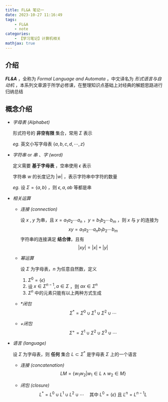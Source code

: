 ```yaml
---
title: FL&A 笔记一
date: 2023-10-27 11:16:49
tags: 
    - FL&A
    - note
categories: 
    - 【学习笔记】计算机相关
mathjax: true
---
```


## 介绍

***FL&A*** ，全称为 *Formal Language and Automata* ，中文译名为 *形式语言与自动机* ，本系列文章源于所学必修课，在整理知识点基础上对经典的解题思路进行归纳总结

## 概念介绍

- *字母表 (Alphabet)*

    形式符号的 **非空有限** 集合，常用 $\Sigma$ 表示

    *eg.* 英文小写字母表 $\lbrace a, b, c, d, \cdots, z\rbrace$

- *字符串* or *串* 、*字 (word)*

    定义需要 **基于字母表** ，空串使用 $\epsilon$ 表示

    字符串 $w$ 的长度记为 $\left|w\right|$ ，表示字符串中字符的数量

    *eg.* 设 $\Sigma=\lbrace a, b\rbrace$ ，则 $\epsilon, a, ab$ 等都是串
    
- *相关运算*
        
    - *连接 (connection)*

        设 $x$ , $y$ 为串，且 $x=a_{1}a_{2}\cdots a_{n}$ ，$y=b_{1}b_{2}\cdots b_{m}$ ，则 $x$ 与 $y$ 的连接为
        $$
        xy=a_{1}a_{2}\cdots a_{n}b_{1}b_{2}\cdots b_{m}
        $$
        字符串的连接满足 **结合律**，且有
        $$
        \left|xy\right|=\left|x\right|+\left|y\right|
        $$

    - *幂运算*

        设 $\Sigma$ 为字母表，$n$ 为任意自然数，定义

        1. $\Sigma^{0}=\lbrace\epsilon\rbrace$
        2. 设 $x\in\Sigma^{n-1}, a\in\Sigma$ ，则 $ax\in\Sigma^{n}$
        3. $\Sigma^{n}$ 中的元素只能有以上两种方式生成
   
    - *\*闭包*
        $$
        \Sigma^{*}=\Sigma^{0}\cup\Sigma^{1}\cup\Sigma^{2}\cup\cdots
        $$

    - *+闭包*
        $$
        \Sigma^{+}=\Sigma^{1}\cup\Sigma^{2}\cup\Sigma^{3}\cup\cdots
        $$

- *语言 (language)*

    设 $\Sigma$ 为字母表，则 **任何** 集合 $L\subset\Sigma^{*}$ 是字母表 $\Sigma$ 上的一个语言

    - *连接 (concatenation)*
        $$
        LM=\lbrace w_{1}w_{2}|w_{1}\in L\land w_{2}\in M\rbrace
        $$

    - *闭包 (closure)*
        $$
        L^{*}=L^{0}\cup L^{1}\cup L^{2}\cup\cdots\quad\text{其中}\ L^{0}=\lbrace\epsilon\rbrace\ \text{且}\ L^{n}=L^{n-1}L
        $$